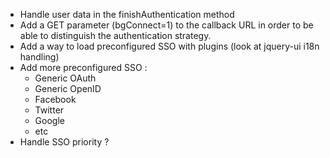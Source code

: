 
* Handle user data in the finishAuthentication method
* Add a GET parameter (bgConnect=1) to the callback URL in order to be able
  to distinguish the authentication strategy.
* Add a way to load preconfigured SSO with plugins (look at jquery-ui i18n handling)
* Add more preconfigured SSO :
  * Generic OAuth
  * Generic OpenID
  * Facebook
  * Twitter
  * Google
  * etc
* Handle SSO priority ?
